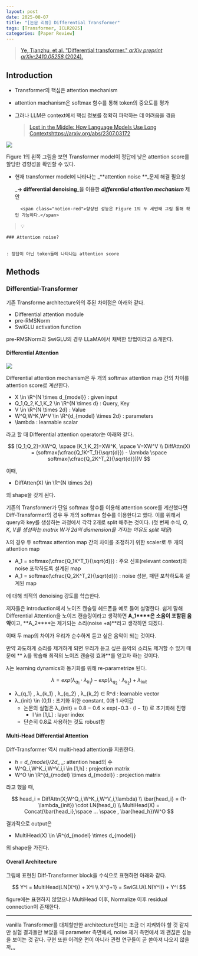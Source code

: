 ```yaml
---
layout: post
date: 2025-08-07
title: "[논문 리뷰] Differential Transformer"
tags: [Transformer, ICLR2025]
categories: [Paper Review]
---
```


> [Ye, Tianzhu, et al. "Differential transformer." ](https://arxiv.org/abs/2410.05258)[_arXiv preprint arXiv:2410.05258_](https://arxiv.org/abs/2410.05258)[ (2024).](https://arxiv.org/abs/2410.05258)



## Introduction

- Transformer의 핵심은 attention mechanism
- attention machanism은 softmax 함수를 통해 token의 중요도를 평가
- 그러나 LLM은 context에서 핵심 정보를 정확히 파악하는 데 어려움을 겪음

	> [Lost in the Middle: How Language Models Use Long Contextshttps://arxiv.org/abs/2307.03172](https://arxiv.org/abs/2307.03172)


![](https://prod-files-secure.s3.us-west-2.amazonaws.com/542b861c-36a8-4051-84e5-8804b6728dba/9083ea56-691a-4752-ae26-47f403431ac8/image.png?X-Amz-Algorithm=AWS4-HMAC-SHA256&X-Amz-Content-Sha256=UNSIGNED-PAYLOAD&X-Amz-Credential=ASIAZI2LB466Y52CU3OO%2F20250830%2Fus-west-2%2Fs3%2Faws4_request&X-Amz-Date=20250830T070054Z&X-Amz-Expires=3600&X-Amz-Security-Token=IQoJb3JpZ2luX2VjEHYaCXVzLXdlc3QtMiJIMEYCIQC22aTYFMNPaOxykDMIaYvOX0fShR713ScREQ20sebtJwIhAPd7Hzlia6oAjdjkruenba1dD%2BYEBHtLufWyHK03eR%2FuKogECM%2F%2F%2F%2F%2F%2F%2F%2F%2F%2F%2FwEQABoMNjM3NDIzMTgzODA1Igwc6EN3EUb4OAmLg%2Bcq3AN9gS8XHriSB1fw6cJp0elO98lFjMZsOwphcG0dSbYAwRrINhWGrOa60NjsVB3zoJ3E39L6q0QxJuVg9QUiRL%2BJPdqFawsYc1pl9GKhSK1k7UTSGqlpcUnc8IRqX%2B0ZGgs8O2PkuN3NxNZdBMXMKzzC1LRCXCe5xx5gNBPJIjkrp8sM7CHJYkX9xU3nWFtsZipjlyEk7HVnTouZWONCNhNqDy2cC5q%2FoTqADryojA%2BeEBTHKdFKWgDlcjSc%2FUvRseZO2IV5T5mTYyT8ku6Ei125GMI3cajozJyXMNXKS6vrhH2OazNF6a%2Bc3oEgMerg14dvJRr5UX4NqkAERGZrdjxJ6Dwn2BUtULDTQB%2FzntVTeRYARfXOn2KA6cAtZmWEjr%2FHr6B7qDBOdxPgBRKvEb029MB%2FsdzP5QquBsiVwkjUfA7nHWL7O6O8BfoAp66laWVIkcr7UK8d4uTopLSVLtPEOHkfCycHG2F40YBISTH4gHESJQ8RBfAJFJ9MEDuxREFmvGKbPHhFpZADk2LgKt2DFAmQIoJhH3PwnzzmwbHd7mucfO%2Fffzscac27C%2BBvWlCljhj2UwjE6oo1VtJsR40h8D0rHuGRnOsSJnLUo9l2wr1QmvgQvjuqxACu2TCJpsrFBjqkAQ3Eit4bmGJIJxlaXyhfFgJ0zfYumW%2BmBpwtjqeROJ8tutUrfnKjZk8QzbaUIa%2FkCh9pylZy8L7bdawrEdL26RUFX2SHYl%2FCtaH11iB0NLwYH3js2pFRGhVpNH8eyMU2IT5GRvVsARfrUOSGgatvFYJ6cpwG0S1yO271fWtu4Gp75Vvq1dHsPKHE6uHjhBA9fAyzTxYOQIW2%2FMOVmZZxzdA8kalp&X-Amz-Signature=f3e3f81a025419b5f78b1ba56b85cfc9885f661c027d7e5c38481d2c3dd3722f&X-Amz-SignedHeaders=host&x-amz-checksum-mode=ENABLED&x-id=GetObject)


Figure 1의 왼쪽 그림을 보면 Transformer model이 정답에 낮은 attention score를 할당한 경향성을 확인할 수 있다.

- 현재 transformer model에 나타나는 _**attention noise **_문제 해결 필요성

	_**→ differential denoising**_을 이용한 _**differential attention mechanism**_ 제안


		<span class="notion-red">향상된 성능은 Figure 1의 두 세번째 그림 통해 확인 가능하다.</span>


> 💡 


	### Attention noise?


	: 정답이 아닌 token들에 나타나는 attention score



## Methods



### Differential-Transformer


기존 Transforme architecture와의 주된 차이점은 아래와 같다.

- Differential attention module
- pre-RMSNorm
- SwiGLU activation function

pre-RMSNorm과 SwiGLU의 경우 LLaMA에서 채택한 방법이라고 소개한다.



#### Differential Attention


![](https://prod-files-secure.s3.us-west-2.amazonaws.com/542b861c-36a8-4051-84e5-8804b6728dba/116d70b2-1963-4810-9167-f4c7d8a06e8f/image.png?X-Amz-Algorithm=AWS4-HMAC-SHA256&X-Amz-Content-Sha256=UNSIGNED-PAYLOAD&X-Amz-Credential=ASIAZI2LB466Y52CU3OO%2F20250830%2Fus-west-2%2Fs3%2Faws4_request&X-Amz-Date=20250830T070054Z&X-Amz-Expires=3600&X-Amz-Security-Token=IQoJb3JpZ2luX2VjEHYaCXVzLXdlc3QtMiJIMEYCIQC22aTYFMNPaOxykDMIaYvOX0fShR713ScREQ20sebtJwIhAPd7Hzlia6oAjdjkruenba1dD%2BYEBHtLufWyHK03eR%2FuKogECM%2F%2F%2F%2F%2F%2F%2F%2F%2F%2F%2FwEQABoMNjM3NDIzMTgzODA1Igwc6EN3EUb4OAmLg%2Bcq3AN9gS8XHriSB1fw6cJp0elO98lFjMZsOwphcG0dSbYAwRrINhWGrOa60NjsVB3zoJ3E39L6q0QxJuVg9QUiRL%2BJPdqFawsYc1pl9GKhSK1k7UTSGqlpcUnc8IRqX%2B0ZGgs8O2PkuN3NxNZdBMXMKzzC1LRCXCe5xx5gNBPJIjkrp8sM7CHJYkX9xU3nWFtsZipjlyEk7HVnTouZWONCNhNqDy2cC5q%2FoTqADryojA%2BeEBTHKdFKWgDlcjSc%2FUvRseZO2IV5T5mTYyT8ku6Ei125GMI3cajozJyXMNXKS6vrhH2OazNF6a%2Bc3oEgMerg14dvJRr5UX4NqkAERGZrdjxJ6Dwn2BUtULDTQB%2FzntVTeRYARfXOn2KA6cAtZmWEjr%2FHr6B7qDBOdxPgBRKvEb029MB%2FsdzP5QquBsiVwkjUfA7nHWL7O6O8BfoAp66laWVIkcr7UK8d4uTopLSVLtPEOHkfCycHG2F40YBISTH4gHESJQ8RBfAJFJ9MEDuxREFmvGKbPHhFpZADk2LgKt2DFAmQIoJhH3PwnzzmwbHd7mucfO%2Fffzscac27C%2BBvWlCljhj2UwjE6oo1VtJsR40h8D0rHuGRnOsSJnLUo9l2wr1QmvgQvjuqxACu2TCJpsrFBjqkAQ3Eit4bmGJIJxlaXyhfFgJ0zfYumW%2BmBpwtjqeROJ8tutUrfnKjZk8QzbaUIa%2FkCh9pylZy8L7bdawrEdL26RUFX2SHYl%2FCtaH11iB0NLwYH3js2pFRGhVpNH8eyMU2IT5GRvVsARfrUOSGgatvFYJ6cpwG0S1yO271fWtu4Gp75Vvq1dHsPKHE6uHjhBA9fAyzTxYOQIW2%2FMOVmZZxzdA8kalp&X-Amz-Signature=a3b1aaea2d4949b8bd2a4b848fb22b39341ddf7760a8f603624f0b7b31ce4860&X-Amz-SignedHeaders=host&x-amz-checksum-mode=ENABLED&x-id=GetObject)


Differential attention mechanism은 두 개의 softmax attention map 간의 차이를 attention score로 계산한다.

- X \in \R^{N \times d\_{model}} : given input
- Q\_1,Q\_2,K\_1,K\_2 \in \R^{N \times d} : Query, Key
- V \in \R^{N \times 2d} : Value
- W^Q,W^K,W^V \in \R^{d\_{model} \times 2d} : parameters
- \lambda : learnable scalar

라고 할 때 Differential attention operator는 아래와 같다.


$$
[Q_1;Q_2]=XW^Q, \space [K_1;K_2]=XW^K, \space V=XW^V \\
DiffAttn(X) = (softmax(\cfrac{Q_1K^T_1}{\sqrt{d}}) - \lambda \space softmax(\cfrac{Q_2K^T_2}{\sqrt{d}}))V
$$


이때,

- DiffAtten(X) \in \R^{N \times 2d}

의 shape을 갖게 된다.


기존의 Transformer가 단일 softmax 함수를 이용해 attention score를 계산했다면 Diff-Transformer의 경우 두 개의 softmax 함수를 이용한다고 했다. 이를 위해서 query와 key를 생성하는 과정에서 각각 2개로 split 해주는 것이다. <span class="notion-red">(첫 번째 수식, </span><span class="notion-red">_Q, K, V를 생성하는 matrix W가 2d의 dismension을 가지는 이유도 split 때문_</span><span class="notion-red">)</span>


 λ의 경우 두 softmax attention map 간의 차이를 조정하기 위한 scaler로 두 개의 attention map

- A\_1 = softmax(\cfrac{Q\_1K^T\_1}{\sqrt{d}}) : 주요 신호(relevant context)와 noise 포착하도록 설계된 map
- A\_1 = softmax(\cfrac{Q\_2K^T\_2}{\sqrt{d}}) : noise 성분, 패턴 포착하도록 설계된 map 

에 대해 최적의 denoising 강도를 학습한다.


저자들은 introduction에서 노이즈 캔슬링 헤드폰을 예로 들어 설명한다. 쉽게 말해 Differential Attention을 노이즈 캔슬링이라고 생각하면 **A\_1****은 소음이 포함된 음악**이고, **A\_2****는 제거되는 소리(noise +a)**라고 생각하면 되겠다. 


이때 두 map의 차이가 우리가 순수하게 듣고 싶은 음악이 되는 것이다. 


만약 과도하게 소리를 제거하게 되면 우리가 듣고 싶은 음악의 소리도 제거할 수 있기 때문에 ** λ를 학습해 최적의 노이즈 캔슬링 효과**를 얻고자 하는 것이다.


λ는 learning dynamics와 동기화를 위해 re-parametrize 된다.


$$
\lambda = exp(\lambda_{q_1} \cdot \lambda_{k_1}) - exp(\lambda_{q_2} \cdot \lambda_{k_2}) + \lambda_{init}
$$

- λ\_{q\_1} , λ\_{k\_1} , λ\_{q\_2} , λ\_{k\_2} ∈ R^d : learnable vector
- λ\_{init} \in (0,1) : 초기화 위한 constant, 0과 1 사이값
	- 논문의 실험은 λ\_{init} = 0.8 − 0.6 × exp(−0.3 · (l − 1)) 로 초기화해 진행
		- l \in [1,L] : layer index
	- 단순히 0.8로 사용하는 것도 robust함


#### **Multi-Head Differential Attention**


Diff-Transformer 역시 multi-head attention을 지원한다.

- _h = d\_{model}/2d__ _: attention head의 수
- W^Q\_i,W^K\_i,W^V\_i,i \in [1,h] : projection matrix
- W^O \in \R^{d\_{model} \times d\_{model}} : projection matrix

라고 했을 때,


$$
head_i = DiffAttn(X;W^Q_i,W^K_i,W^V_i,\lambda) \\
\bar{head_i} = (1-\lambda_{init}) \cdot LN(head_i) \\
MultiHead(X) = Concat(\bar{head_i},\space ... \space , \bar{head_h})W^O
$$


결과적으로 output은

- MultiHead(X) \in \R^{d\_{model} \times d\_{model}}

의 shape을 가진다.



#### Overall Architecture


그림에 표현된 Diff-Transformer block을 수식으로 표현하면 아래와 같다.


$$
Y^l = MultiHead(LN(X^l)) + X^l \\
X^{l+1} = SwiGLU(LN(Y^l)) + Y^l
$$


figure에는 표현하지 않았으나 MultiHead 이후, Normalize 이후 residual connection이 존재한다.


---


vanilla Transformer를 대체할만한 architecture인지는 조금 더 지켜봐야 할 것 같지만 실험 결과들만 보았을 때 parameter 측면에서, noise 제거 측면에서 꽤 괜찮은 성능을 보이는 것 같다. 구현 또한 어려운 편이 아니라 관련 연구들이 곧 쏟아져 나오지 않을까,,,

